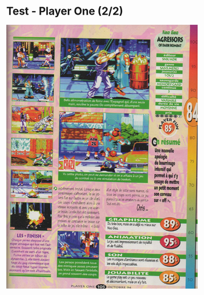 # Test - Player One \(2/2\)

![](../../../.gitbook/assets/player_one_n_46_octobre_1994_page_105.jpeg)


